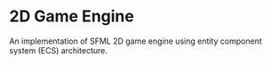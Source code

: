 # 2D Game Engine

An implementation of SFML 2D game engine using entity component system (ECS) architecture.
